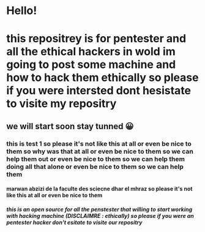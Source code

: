 # Hello!
<h1>
  this repositrey is for pentester and all the ethical hackers in wold
  im going to post some machine and how to hack them ethically
  so please if you were intersted dont hesistate to visite my repositry
</h1>
<h2>
  we will start soon stay tunned 😀️
</h2>
<h3>
  this is test 1 so please it's not like this at all or even be nice to them so why was that at all or even be nice to them so we can help them out or even be nice to them so we can help them doing all that alone or even be nice to them so we can help them
</h3>
<h4>
  marwan abzizi de la faculte des sciecne dhar el mhraz so please it's not like this at all or even be nice to them 
  
</h4>
<h5>
  this is an open source for all the penstester that willing to start working with hacking machine (DISCLAIMRE : ethically) so please if you were an pentester hacker don't esitate to visite our repositry 
</h5>

<picture>
  
</picture>






